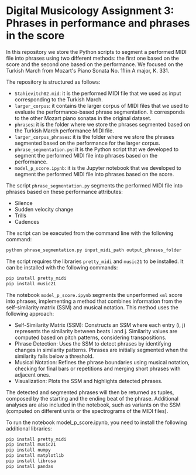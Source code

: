 # Digital Musicology Assignment 3: Phrases in performance and phrases in the score
In this repository we store the Python scripts to segment a performed MIDI file into phrases using two different methods: the first one based on the score and the second one based on the performance. We focused on the Turkish March from Mozart's Piano Sonata No. 11 in A major, K. 331.

The repository is structured as follows:
- `Stahievitch02.mid`: it is the performed MIDI file that we used as input corresponding to the Turkish March.
- `larger_corpus`: it contains the larger corpus of MIDI files that we used to evaluate the performance-based phrase segmentation. It corresponds to the other Mozart piano sonatas in the original dataset.
- `phrases`: it is the folder where we store the phrases segmented based on the Turkish March performance MIDI file.
- `larger_corpus_phrases`: it is the folder where we store the phrases segmented based on the performance for the larger corpus.
- `phrase_segmentation.py`: it is the Python script that we developed to segment the performed MIDI file into phrases based on the performance.
- `model_p_score.ipynb`: it is the Jupyter notebook that we developed to segment the performed MIDI file into phrases based on the score.

The script `phrase_segmentation.py` segments the performed MIDI file into phrases based on these performance attributes:
- Silence
- Sudden velocity change
- Trills
- Cadences

The script can be executed from the command line with the following command:
```bash
python phrase_segmentation.py input_midi_path output_phrases_folder
```

The script requires the libraries `pretty_midi` and `music21` to be installed. It can be installed with the following commands:
```bash
pip install pretty_midi
pip install music21
```


The notebook `model_p_score.ipynb` segments the unperformed `xml` score into phrases, implementing a method that combines information from the self-similarity matrix (SSM) and musical notation. This method uses the following approach:

- Self-Similarity Matrix (SSM): Constructs an SSM where each entry (i, j) represents the similarity between beats i and j. Similarity values are computed based on pitch patterns, considering transpositions.
- Phrase Detection: Uses the SSM to detect phrases by identifying changes in similarity patterns. Phrases are initially segmented when the similarity falls below a threshold.
- Musical Notation: Refines the phrase boundaries using musical notation, checking for final bars or repetitions and merging short phrases with adjacent ones.
- Visualization: Plots the SSM and highlights detected phrases.

The detected and segmented phrases will then be returned as tuples, composed by the starting and the ending beat of the phrase. Additional analyses are also included in the notebook, such as variants on the SSM (computed on different units or the spectrograms of the MIDI files). 

To run the notebook model_p_score.ipynb, you need to install the following additional libraries:
```bash
pip install pretty_midi
pip install music21
pip install numpy
pip install matplotlib
pip install librosa
pip install pandas
```